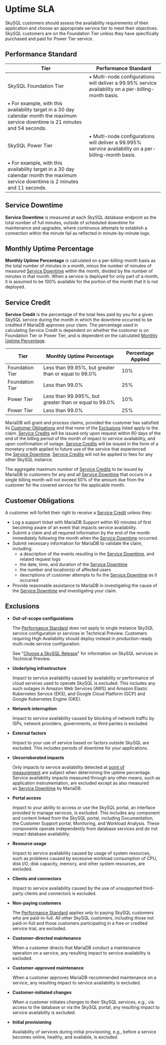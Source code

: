 # Uptime SLA

SkySQL customers should assess the availability requirements of their application and choose an appropriate service tier to meet their objectives. SkySQL customers are on the Foundation Tier unless they have specifically purchased and paid for Power Tier service.

## **Performance Standard**

| Tier | Performance Standard |
| --- | --- |
| SkySQL Foundation Tier | • Multi-node configurations will deliver a 99.95% service availability on a per-billing-month basis.
• For example, with this availability target in a 30 day calendar month the maximum service downtime is 21 minutes and 54 seconds. |
| SkySQL Power Tier | • Multi-node configurations will deliver a 99.995% service availability on a per-billing-month basis.
• For example, with this availability target in a 30 day calendar month the maximum service downtime is 2 minutes and 11 seconds. |

## **Service Downtime**

**Service Downtime** is measured at each SkySQL database endpoint as the total number of full minutes, outside of scheduled downtime for maintenance and upgrades, where continuous attempts to establish a connection within the minute fail as reflected in minute-by-minute logs.

## **Monthly Uptime Percentage**

**Monthly Uptime Percentage** is calculated on a per-billing-month basis as the total number of minutes in a month, minus the number of minutes of measured [Service Downtime](https://mariadb.com/docs/skysql-dbaas/service-management/nr-sla/#Service_Downtime) within the month, divided by the number of minutes in that month. When a service is deployed for only part of a month, it is assumed to be 100% available for the portion of the month that it is not deployed.

## **Service Credit**

**Service Credit** is the percentage of the total fees paid by you for a given SkySQL service during the month in which the downtime occurred to be credited if MariaDB approves your claim. The percentage used in calculating Service Credit is dependent on whether the customer is on Foundation Tier or Power Tier, and is dependent on the calculated [Monthly Uptime Percentage](https://mariadb.com/docs/skysql-dbaas/service-management/nr-sla/#Monthly_Uptime_Percentage).

| Tier | Monthly Uptime Percentage | Percentage Applied |
| --- | --- | --- |
| Foundation Tier | Less than 99.95%, but greater than or equal to 99.0% | 10% |
| Foundation Tier | Less than 99.0% | 25% |
| Power Tier | Less than 99.995%, but greater than or equal to 99.0% | 10% |
| Power Tier | Less than 99.0% | 25% |

MariaDB will grant and process claims, provided the customer has satisfied its [Customer Obligations](https://mariadb.com/docs/skysql-dbaas/service-management/nr-sla/#Customer_Obligations) and that none of the [Exclusions](https://mariadb.com/docs/skysql-dbaas/service-management/nr-sla/#Exclusions) listed apply to the claim. [Service Credits](https://mariadb.com/docs/skysql-dbaas/service-management/nr-sla/#Service_Credit) will be issued only upon request within 60 days of the end of the billing period of the month of impact to service availability, and upon confirmation of outage. [Service Credits](https://mariadb.com/docs/skysql-dbaas/service-management/nr-sla/#Service_Credit) will be issued in the form of a monetary credit applied to future use of the service that experienced the [Service Downtime](https://mariadb.com/docs/skysql-dbaas/service-management/nr-sla/#Service_Downtime). [Service Credits](https://mariadb.com/docs/skysql-dbaas/service-management/nr-sla/#Service_Credit) will not be applied to fees for any other SkySQL instance.

The aggregate maximum number of [Service Credits](https://mariadb.com/docs/skysql-dbaas/service-management/nr-sla/#Service_Credit) to be issued by MariaDB to customers for any and all [Service Downtime](https://mariadb.com/docs/skysql-dbaas/service-management/nr-sla/#Service_Downtime) that occurs in a single billing month will not exceed 50% of the amount due from the customer for the covered service for the applicable month.

## **Customer Obligations**

A customer will forfeit their right to receive a [Service Credit](https://mariadb.com/docs/skysql-dbaas/service-management/nr-sla/#Service_Credit) unless they:

- Log a support ticket with MariaDB Support within 60 minutes of first becoming aware of an event that impacts service availability.
- Submit a claim and all required information by the end of the month immediately following the month when the [Service Downtime](https://mariadb.com/docs/skysql-dbaas/service-management/nr-sla/#Service_Downtime) occurred.
- Submit necessary information for MariaDB to validate the claim, including:
    - a description of the events resulting in the [Service Downtime](https://mariadb.com/docs/skysql-dbaas/service-management/nr-sla/#Service_Downtime), and related request logs
    - the date, time, and duration of the [Service Downtime](https://mariadb.com/docs/skysql-dbaas/service-management/nr-sla/#Service_Downtime)
    - the number and location(s) of affected users
    - descriptions of customer attempts to fix the [Service Downtime](https://mariadb.com/docs/skysql-dbaas/service-management/nr-sla/#Service_Downtime) as it occurred
- Provide reasonable assistance to MariaDB in investigating the cause of the [Service Downtime](https://mariadb.com/docs/skysql-dbaas/service-management/nr-sla/#Service_Downtime) and investigating your claim.

## **Exclusions**

- **Out-of-scope configurations**
    
    The [Performance Standard](https://mariadb.com/docs/skysql-dbaas/service-management/nr-sla/#Performance_Standard) does not apply to single instance SkySQL service configuration or services in Technical Preview. Customers requiring High Availability should deploy instead in production-ready multi-node service configuration.
    
    See "[Choose a SkySQL Release](https://mariadb.com/docs/skysql-dbaas/working/nr-release-choice/)" for information on SkySQL services in Technical Preview.
    
- **Underlying infrastructure**
    
    Impact to service availability caused by availability or performance of cloud services used to operate SkySQL is excluded. This includes any such outages in Amazon Web Services (AWS) and Amazon Elastic Kubernetes Service (EKS), and Google Cloud Platform (GCP) and Google Kubernetes Engine (GKE).
    
- **Network interruption**
    
    Impact to service availability caused by blocking of network traffic by ISPs, network providers, governments, or third parties is excluded.
    
- **External factors**
    
    Impact to your use of service based on factors outside SkySQL are excluded. This includes periods of downtime for your applications.
    
- **Uncorroborated impacts**
    
    Only impacts to service availability detected at [point of measurement](https://mariadb.com/docs/skysql-dbaas/service-management/nr-sla/#Service_Downtime) are subject when determining the uptime percentage. Service availability impacts measured through any other means, such as application instrumentation, are excluded except as also measured as [Service Downtime](https://mariadb.com/docs/skysql-dbaas/service-management/nr-sla/#Service_Downtime) by MariaDB.
    
- **Portal access**
    
    Impact to your ability to access or use the SkySQL portal, an interface provided to manage services, is excluded. This includes any component and content linked from the SkySQL portal, including Documentation, the Customer Support portal, Monitoring, and Workload Analysis. These components operate independently from database services and do not impact database availability.
    
- **Resource usage**
    
    Impact to service availability caused by usage of system resources, such as problems caused by excessive workload consumption of CPU, disk I/O, disk capacity, memory, and other system resources, are excluded.
    
- **Clients and connectors**
    
    Impact to service availability caused by the use of unsupported third-party clients and connectors is excluded.
    
- **Non-paying customers**
    
    The [Performance Standard](https://mariadb.com/docs/skysql-dbaas/service-management/nr-sla/#Performance_Standard) applies only to paying SkySQL customers who are paid-in-full. All other SkySQL customers, including those not paid-in-full and those customers participating in a free or credited service trial, are excluded.
    
- **Customer-directed maintenance**
    
    When a customer directs that MariaDB conduct a maintenance operation on a service, any resulting impact to service availability is excluded.
    
- **Customer-approved maintenance**
    
    When a customer approves MariaDB-recommended maintenance on a service, any resulting impact to service availability is excluded.
    
- **Customer-initiated changes**
    
    When a customer initiates changes to their SkySQL services, e.g., via access to the database or via the SkySQL portal, any resulting impact to service availability is excluded.
    
- **Initial provisioning**
    
    Availability of services during initial provisioning, e.g., before a service becomes online, healthy, and available, is excluded.